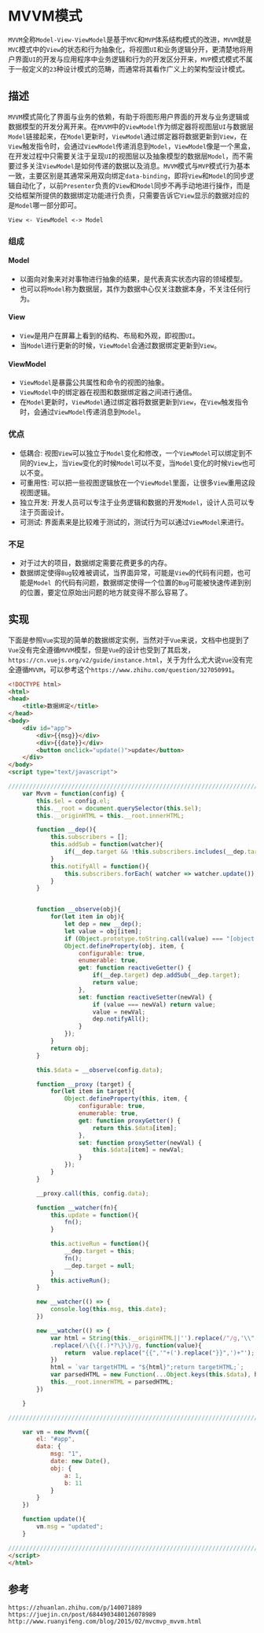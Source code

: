 # MVVM模式
`MVVM`全称`Model-View-ViewModel`是基于`MVC`和`MVP`体系结构模式的改进，`MVVM`就是`MVC`模式中的`View`的状态和行为抽象化，将视图`UI`和业务逻辑分开，更清楚地将用户界面`UI`的开发与应用程序中业务逻辑和行为的开发区分开来，`MVP`模式模式不属于一般定义的`23`种设计模式的范畴，而通常将其看作广义上的架构型设计模式。

## 描述
`MVVM`模式简化了界面与业务的依赖，有助于将图形用户界面的开发与业务逻辑或数据模型的开发分离开来。在`MVVM`中的`ViewModel`作为绑定器将视图层`UI`与数据层`Model`链接起来，在`Model`更新时，`ViewModel`通过绑定器将数据更新到`View`，在`View`触发指令时，会通过`ViewModel`传递消息到`Model`，`ViewModel`像是一个黑盒，在开发过程中只需要关注于呈现`UI`的视图层以及抽象模型的数据层`Model`，而不需要过多关注`ViewModel`是如何传递的数据以及消息。`MVVM`模式与`MVP`模式行为基本一致，主要区别是其通常采用双向绑定`data-binding`，即将`View`和`Model`的同步逻辑自动化了，以前`Presenter`负责的`View`和`Model`同步不再手动地进行操作，而是交给框架所提供的数据绑定功能进行负责，只需要告诉它`View`显示的数据对应的是`Model`哪一部分即可。


```
View <- ViewModel <-> Model
```

### 组成

#### Model
* 以面向对象来对对事物进行抽象的结果，是代表真实状态内容的领域模型。
* 也可以将`Model`称为数据层，其作为数据中心仅关注数据本身，不关注任何行为。

#### View
* `View`是用户在屏幕上看到的结构、布局和外观，即视图`UI`。
* 当`Model`进行更新的时候，`ViewModel`会通过数据绑定更新到`View`。

#### ViewModel
* `ViewModel`是暴露公共属性和命令的视图的抽象。
* `ViewModel`中的绑定器在视图和数据绑定器之间进行通信。
* 在`Model`更新时，`ViewModel`通过绑定器将数据更新到`View`，在`View`触发指令时，会通过`ViewModel`传递消息到`Model`。

### 优点
* 低耦合: 视图`View`可以独立于`Model`变化和修改，一个`ViewModel`可以绑定到不同的`View`上，当`View`变化的时候`Model`可以不变，当`Model`变化的时候`View`也可以不变。
* 可重用性: 可以把一些视图逻辑放在一个`ViewModel`里面，让很多`View`重用这段视图逻辑。
* 独立开发: 开发人员可以专注于业务逻辑和数据的开发`Model`，设计人员可以专注于页面设计。
* 可测试: 界面素来是比较难于测试的，测试行为可以通过`ViewModel`来进行。

### 不足
* 对于过大的项目，数据绑定需要花费更多的内存。
* 数据绑定使得`Bug`较难被调试，当界面异常，可能是`View`的代码有问题，也可能是`Model `的代码有问题，数据绑定使得一个位置的`Bug`可能被快速传递到别的位置，要定位原始出问题的地方就变得不那么容易了。

## 实现
下面是参照`Vue`实现的简单的数据绑定实例，当然对于`Vue`来说，文档中也提到了`Vue`没有完全遵循`MVVM`模型，但是`Vue`的设计也受到了其启发，`https://cn.vuejs.org/v2/guide/instance.html`，关于为什么尤大说`Vue`没有完全遵循`MVVM`，可以参考这个`https://www.zhihu.com/question/327050991`。

```html
<!DOCTYPE html>
<html>
<head>
    <title>数据绑定</title>
</head>
<body>
    <div id="app">
        <div>{{msg}}</div>
        <div>{{date}}</div>
        <button onclick="update()">update</button>
    </div> 
</body>
<script type="text/javascript">

///////////////////////////////////////////////////////////////////////////////
    var Mvvm = function(config) {
        this.$el = config.el;
        this.__root = document.querySelector(this.$el);
        this.__originHTML = this.__root.innerHTML;

        function __dep(){
            this.subscribers = [];
            this.addSub = function(watcher){
                if(__dep.target && !this.subscribers.includes(__dep.target) ) this.subscribers.push(watcher);
            }
            this.notifyAll = function(){
                this.subscribers.forEach( watcher => watcher.update());
            }
        }


        function __observe(obj){
            for(let item in obj){
                let dep = new __dep();
                let value = obj[item];
                if (Object.prototype.toString.call(value) === "[object Object]") __observe(value);
                Object.defineProperty(obj, item, {
                    configurable: true,
                    enumerable: true,
                    get: function reactiveGetter() {
                        if(__dep.target) dep.addSub(__dep.target);
                        return value;
                    },
                    set: function reactiveSetter(newVal) {
                        if (value === newVal) return value;
                        value = newVal;
                        dep.notifyAll();
                    }
                });
            }
            return obj;
        }

        this.$data = __observe(config.data);

        function __proxy (target) {
            for(let item in target){
                Object.defineProperty(this, item, {
                    configurable: true,
                    enumerable: true,
                    get: function proxyGetter() {
                        return this.$data[item];
                    },
                    set: function proxySetter(newVal) {
                        this.$data[item] = newVal;
                    }
                });
            }
        }

        __proxy.call(this, config.data);

        function __watcher(fn){
            this.update = function(){
                fn();
            }

            this.activeRun = function(){
                __dep.target = this;
                fn();
                __dep.target = null;
            }
            this.activeRun();
        }

        new __watcher(() => {
            console.log(this.msg, this.date);
        })

        new __watcher(() => {
            var html = String(this.__originHTML||'').replace(/"/g,'\\"').replace(/\s+|\r|\t|\n/g, ' ')
            .replace(/\{\{(.)*?\}\}/g, function(value){ 
                return  value.replace("{{",'"+(').replace("}}",')+"');
            })
            html = `var targetHTML = "${html}";return targetHTML;`;
            var parsedHTML = new Function(...Object.keys(this.$data), html)(...Object.values(this.$data));
            this.__root.innerHTML = parsedHTML;
        })

    }

///////////////////////////////////////////////////////////////////////////////

    var vm = new Mvvm({
        el: "#app",
        data: {
            msg: "1",
            date: new Date(),
            obj: {
                a: 1,
                b: 11
            }
        }
    })

    function update(){
        vm.msg = "updated";
    }

///////////////////////////////////////////////////////////////////////////////
</script>
</html>
```




## 参考

```
https://zhuanlan.zhihu.com/p/140071889
https://juejin.cn/post/6844903480126078989
http://www.ruanyifeng.com/blog/2015/02/mvcmvp_mvvm.html
```
